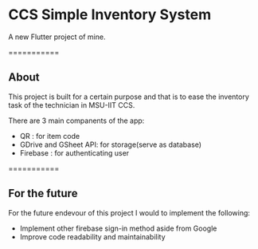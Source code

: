 # CCS Simple Inventory System

A new Flutter project of mine.

===========
## About

This project is built for a certain purpose and that is 
to ease the inventory task of the technician in MSU-IIT CCS.

There are 3 main companents of the app:
  - QR : for item code
  - GDrive and GSheet API: for storage(serve as database)
  - Firebase : for authenticating user

===========
## For the future
 
For the future endevour of this project I would to
implement the following:
  - Implement other firebase sign-in method aside from Google
  - Improve code readability and maintainability
